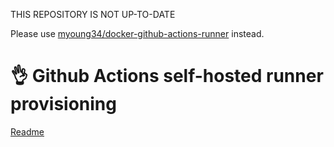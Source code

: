 
THIS REPOSITORY IS NOT UP-TO-DATE

Please use [myoung34/docker-github-actions-runner](https://github.com/myoung34/docker-github-actions-runner) instead.

# 👌 Github Actions self-hosted runner provisioning

[Readme](./README.md.old)
